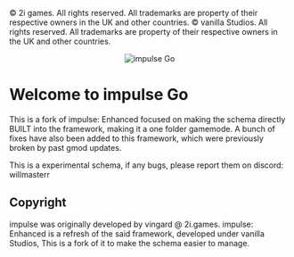 © 2i games. All rights reserved. All trademarks are property of their respective owners in the UK and other countries.
© vanilla Studios. All rights reserved. All trademarks are property of their respective owners in the UK and other countries.

<p align="center">
	<img src="[https://raw.githubusercontent.com/vanillastudios-gmod/impulseenhanced-media/main/impulseSkeletonSchema.png](https://i.imgur.com/fhYZyX7.png)" alt="impulse Go" />
</p>

# Welcome to impulse Go
This is a fork of impulse: Enhanced focused on making the schema directly BUILT into the framework, making it a one folder gamemode.
A bunch of fixes have also been added to this framework, which were previously broken by past gmod updates.

This is a experimental schema, if any bugs, please report them on discord: willmasterr

## Copyright
impulse was originally developed by vingard @ 2i.games. impulse: Enhanced is a refresh of the said framework, developed under vanilla Studios, This is a fork of it to make the schema easier to manage.
